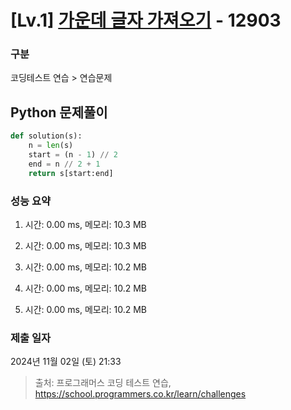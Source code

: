 # [Lv.1] [가운데 글자 가져오기](https://school.programmers.co.kr/learn/courses/30/lessons/12903?language=python3) - 12903 

### 구분

코딩테스트 연습 > 연습문제

## Python 문제풀이

```py
def solution(s):
    n = len(s)
    start = (n - 1) // 2
    end = n // 2 + 1
    return s[start:end]
```

### 성능 요약

1. 시간: 0.00 ms, 메모리: 10.3 MB

2. 시간: 0.00 ms, 메모리: 10.3 MB
3. 시간: 0.00 ms, 메모리: 10.2 MB
4. 시간: 0.00 ms, 메모리: 10.2 MB
5. 시간: 0.00 ms, 메모리: 10.2 MB

### 제출 일자

2024년 11월 02일 (토) 21:33

> 출처: 프로그래머스 코딩 테스트 연습, https://school.programmers.co.kr/learn/challenges